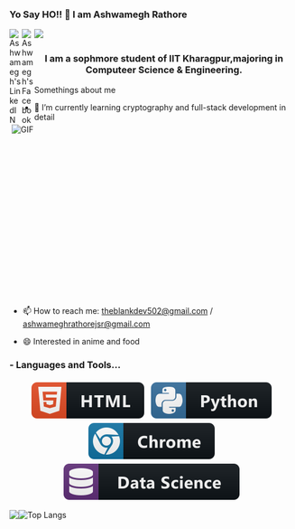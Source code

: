 ### Yo Say HO!! 👋 I am Ashwamegh Rathore
![](https://visitor-badge.glitch.me/badge?page_id=The-Blank-dev)
<a href="https://www.linkedin.com/in/ashwamegh-rathore-242193194/">
  <img align="left" alt="Ashwamegh's LinkedIN" width="22px" src="https://cdn.jsdelivr.net/npm/simple-icons@v3/icons/linkedin.svg" />
</a>
<a href="https://www.facebook.com/ashwamegh.rathore.5">
  <img align="left" alt="Ashwamegh's Facebook" width="22px" src="https://i.pinimg.com/originals/ca/3b/f0/ca3bf05cfab74677e5b73b130bd30991.png" />
</a>
<h3 align="center">I am a sophmore student of IIT Kharagpur,majoring in Computeer Science & Engineering.</h3>
<img align="right" alt="GIF" src="https://img.wattpad.com/e82e502854a42805710424d2e2d4165e0daa629e/68747470733a2f2f73332e616d617a6f6e6177732e636f6d2f776174747061642d6d656469612d736572766963652f53746f7279496d6167652f4e7737496172346c644e39392d673d3d2d3537313438383234332e31353330613530366166376430326232323234323830323137382e676966?s=fit&w=720&h=720" width="500" height="320" />
<p allign=center>Somethings about me</p>

- 🌱 I’m currently learning cryptography and full-stack development in detail 

- 📫 How to reach me: theblankdev502@gmail.com / ashwameghrathorejsr@gmail.com

- 😄 Interested in anime and food
### - Languages and Tools...

<p align="center">
  <!-- For more icons please follow  https://github.com/MikeCodesDotNET/ColoredBadges -->
  <img src="https://raw.githubusercontent.com/8bithemant/8bithemant/master/svg/dev/languages/html.svg" alt="html" style="vertical-align:top; margin:4px">    
  <img src="https://raw.githubusercontent.com/8bithemant/8bithemant/master/svg/dev/languages/python.svg" alt="python" style="vertical-align:top; margin:4px">
  <img src="https://raw.githubusercontent.com/8bithemant/8bithemant/master/svg/dev/misc/chrome.svg" alt="chrome" style="vertical-align:top; margin:4px">
  
  <img src="https://raw.githubusercontent.com/8bithemant/8bithemant/master/svg/dev/misc/datascience.svg" alt="datascience" style="vertical-align:top; margin:4px">
  
  
  
</p>

<img align="left" height=180em src="https://github-readme-stats.vercel.app/api?username=The-Blank-dev&count_private=true&show_icons=true&theme=vue&include_all_commits=true"></img>

![Top Langs](https://github-readme-stats.vercel.app/api/top-langs/?username=The-Blank-dev&hide=TeX&layout=compact)

